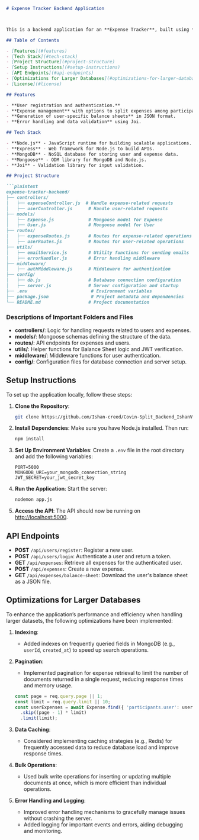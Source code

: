 
```markdown
# Expense Tracker Backend Application



This is a backend application for an **Expense Tracker**, built using **Node.js**, **Express**, and **MongoDB**. It provides functionalities to manage expenses, generate balance sheets, and handle user data efficiently.

## Table of Contents

- [Features](#features)
- [Tech Stack](#tech-stack)
- [Project Structure](#project-structure)
- [Setup Instructions](#setup-instructions)
- [API Endpoints](#api-endpoints)
- [Optimizations for Larger Databases](#optimizations-for-larger-databases)
- [License](#license)

## Features

- **User registration and authentication.**
- **Expense management** with options to split expenses among participants.
- **Generation of user-specific balance sheets** in JSON format.
- **Error handling and data validation** using Joi.

## Tech Stack

- **Node.js** - JavaScript runtime for building scalable applications.
- **Express** - Web framework for Node.js to build APIs.
- **MongoDB** - NoSQL database for storing user and expense data.
- **Mongoose** - ODM library for MongoDB and Node.js.
- **Joi** - Validation library for input validation.

## Project Structure

```plaintext
expense-tracker-backend/
├── controllers/
│   ├── expenseController.js  # Handle expense-related requests
│   ├── userController.js      # Handle user-related requests
├── models/
│   ├── Expense.js             # Mongoose model for Expense
│   ├── User.js                # Mongoose model for User
├── routes/
│   ├── expenseRoutes.js       # Routes for expense-related operations
│   ├── userRoutes.js          # Routes for user-related operations
├── utils/
│   ├── emailService.js        # Utility functions for sending emails
│   ├── errorHandler.js        # Error handling middleware
├── middleware/
│   ├── authMiddleware.js      # Middleware for authentication
├── config/
│   ├── db.js                  # Database connection configuration
│   ├── server.js              # Server configuration and startup
├── .env                        # Environment variables
├── package.json                # Project metadata and dependencies
└── README.md                  # Project documentation
```

### Descriptions of Important Folders and Files

- **controllers/**: Logic for handling requests related to users and expenses.
- **models/**: Mongoose schemas defining the structure of the data.
- **routes/**: API endpoints for expenses and users.
- **utils/**: Helper functions for Balance Sheet logic and JWT verification.
- **middleware/**: Middleware functions for user authentication.
- **config/**: Configuration files for database connection and server setup.

## Setup Instructions

To set up the application locally, follow these steps:

1. **Clone the Repository**:
   ```bash
   git clone https://github.com/Ishan-creed/Covin-Split_Backend_IshanVerma.git
   ```

2. **Install Dependencies**:
   Make sure you have Node.js installed. Then run:
   ```bash
   npm install
   ```

3. **Set Up Environment Variables**:
   Create a `.env` file in the root directory and add the following variables:
   ```plaintext
   PORT=5000
   MONGODB_URI=your_mongodb_connection_string
   JWT_SECRET=your_jwt_secret_key
   ```

4. **Run the Application**:
   Start the server:
   ```bash
   nodemon app.js
   ```

5. **Access the API**:
   The API should now be running on [http://localhost:5000](http://localhost:5000).

## API Endpoints

- **POST** `/api/users/register`: Register a new user.
- **POST** `/api/users/login`: Authenticate a user and return a token.
- **GET** `/api/expenses`: Retrieve all expenses for the authenticated user.
- **POST** `/api/expenses`: Create a new expense.
- **GET** `/api/expenses/balance-sheet`: Download the user's balance sheet as a JSON file.

## Optimizations for Larger Databases

To enhance the application’s performance and efficiency when handling larger datasets, the following optimizations have been implemented:

1. **Indexing**:
   - Added indexes on frequently queried fields in MongoDB (e.g., `userId`, `created_at`) to speed up search operations.

2. **Pagination**:
   - Implemented pagination for expense retrieval to limit the number of documents returned in a single request, reducing response times and memory usage.
   ```javascript
   const page = req.query.page || 1;
   const limit = req.query.limit || 10;
   const userExpenses = await Expense.find({ 'participants.user': user._id })
     .skip((page - 1) * limit)
     .limit(limit);
   ```

3. **Data Caching**:
   - Considered implementing caching strategies (e.g., Redis) for frequently accessed data to reduce database load and improve response times.

4. **Bulk Operations**:
   - Used bulk write operations for inserting or updating multiple documents at once, which is more efficient than individual operations.

5. **Error Handling and Logging**:
   - Improved error handling mechanisms to gracefully manage issues without crashing the server.
   - Added logging for important events and errors, aiding debugging and monitoring.

